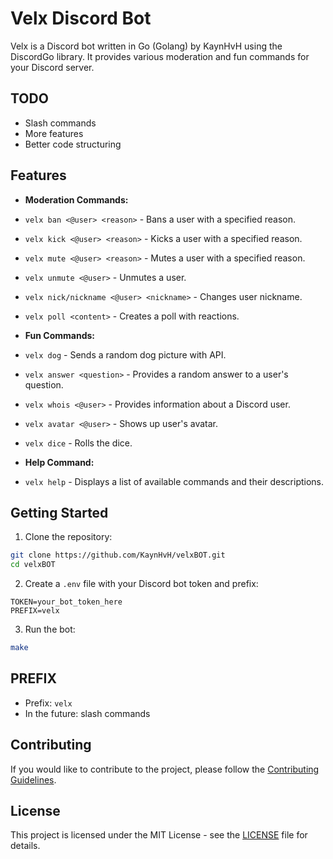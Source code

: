 # Velx Discord Bot

Velx is a Discord bot written in Go (Golang) by KaynHvH using the DiscordGo library. It provides various moderation and fun commands for your Discord server.

## TODO
- Slash commands
- More features
- Better code structuring

## Features

- **Moderation Commands:**
- `velx ban <@user> <reason>` - Bans a user with a specified reason.
- `velx kick <@user> <reason>` - Kicks a user with a specified reason.
- `velx mute <@user> <reason>` - Mutes a user with a specified reason.
- `velx unmute <@user>` - Unmutes a user.
- `velx nick/nickname <@user> <nickname>` - Changes user nickname.
- `velx poll <content>` - Creates a poll with reactions.

- **Fun Commands:**
- `velx dog` - Sends a random dog picture with API.
- `velx answer <question>` - Provides a random answer to a user's question.
- `velx whois <@user>` - Provides information about a Discord user.
- `velx avatar <@user>` - Shows up user's avatar.
- `velx dice` - Rolls the dice.

- **Help Command:**
- `velx help` - Displays a list of available commands and their descriptions.
## Getting Started
1. Clone the repository:
```bash
git clone https://github.com/KaynHvH/velxBOT.git
cd velxBOT
```
2. Create a `.env` file with your Discord bot token and prefix:
```
TOKEN=your_bot_token_here 
PREFIX=velx
```

3. Run the bot:
```bash
make
```

## PREFIX

- Prefix: `velx`
- In the future: slash commands
## Contributing

If you would like to contribute to the project, please follow the [Contributing Guidelines](CONTRIBUTING.md).

## License

This project is licensed under the MIT License - see the [LICENSE](LICENSE) file for details.
